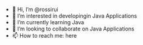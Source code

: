 - 👋 Hi, I’m @rossirui
- 👀 I’m interested in developingin Java Applications
- 🌱 I’m currently learning Java
- 💞️ I’m looking to collaborate on Java Applications
- 📫 How to reach me: here

<!---
rossirui/rossirui is a ✨ special ✨ repository because its `README.md` (this file) appears on your GitHub profile.
You can click the Preview link to take a look at your changes.
--->
